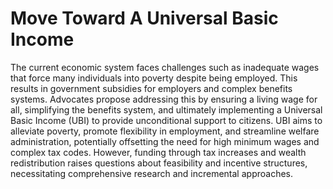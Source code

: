 Move Toward A Universal Basic Income
=======

The current economic system faces challenges such as inadequate wages that force many individuals into poverty despite being employed. This results in government subsidies for employers and complex benefits systems. Advocates propose addressing this by ensuring a living wage for all, simplifying the benefits system, and ultimately implementing a Universal Basic Income (UBI) to provide unconditional support to citizens. UBI aims to alleviate poverty, promote flexibility in employment, and streamline welfare administration, potentially offsetting the need for high minimum wages and complex tax codes. However, funding through tax increases and wealth redistribution raises questions about feasibility and incentive structures, necessitating comprehensive research and incremental approaches.